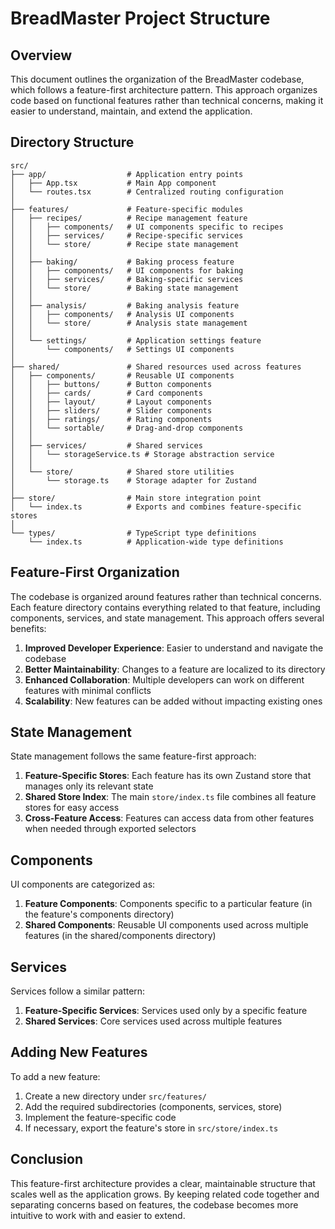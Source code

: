 # BreadMaster Project Structure

## Overview

This document outlines the organization of the BreadMaster codebase, which follows a feature-first architecture pattern. This approach organizes code based on functional features rather than technical concerns, making it easier to understand, maintain, and extend the application.

## Directory Structure

```
src/
├── app/                  # Application entry points
│   ├── App.tsx           # Main App component
│   └── routes.tsx        # Centralized routing configuration
│
├── features/             # Feature-specific modules
│   ├── recipes/          # Recipe management feature
│   │   ├── components/   # UI components specific to recipes
│   │   ├── services/     # Recipe-specific services
│   │   └── store/        # Recipe state management
│   │
│   ├── baking/           # Baking process feature
│   │   ├── components/   # UI components for baking
│   │   ├── services/     # Baking-specific services
│   │   └── store/        # Baking state management
│   │
│   ├── analysis/         # Baking analysis feature
│   │   ├── components/   # Analysis UI components
│   │   └── store/        # Analysis state management
│   │
│   └── settings/         # Application settings feature
│       └── components/   # Settings UI components
│
├── shared/               # Shared resources used across features
│   ├── components/       # Reusable UI components
│   │   ├── buttons/      # Button components
│   │   ├── cards/        # Card components
│   │   ├── layout/       # Layout components
│   │   ├── sliders/      # Slider components
│   │   ├── ratings/      # Rating components
│   │   └── sortable/     # Drag-and-drop components
│   │
│   ├── services/         # Shared services
│   │   └── storageService.ts # Storage abstraction service
│   │
│   └── store/            # Shared store utilities
│       └── storage.ts    # Storage adapter for Zustand
│
├── store/                # Main store integration point
│   └── index.ts          # Exports and combines feature-specific stores
│
└── types/                # TypeScript type definitions
    └── index.ts          # Application-wide type definitions
```

## Feature-First Organization

The codebase is organized around features rather than technical concerns. Each feature directory contains everything related to that feature, including components, services, and state management. This approach offers several benefits:

1. **Improved Developer Experience**: Easier to understand and navigate the codebase
2. **Better Maintainability**: Changes to a feature are localized to its directory
3. **Enhanced Collaboration**: Multiple developers can work on different features with minimal conflicts
4. **Scalability**: New features can be added without impacting existing ones

## State Management

State management follows the same feature-first approach:

1. **Feature-Specific Stores**: Each feature has its own Zustand store that manages only its relevant state
2. **Shared Store Index**: The main `store/index.ts` file combines all feature stores for easy access
3. **Cross-Feature Access**: Features can access data from other features when needed through exported selectors

## Components

UI components are categorized as:

1. **Feature Components**: Components specific to a particular feature (in the feature's components directory)
2. **Shared Components**: Reusable UI components used across multiple features (in the shared/components directory)

## Services

Services follow a similar pattern:

1. **Feature-Specific Services**: Services used only by a specific feature
2. **Shared Services**: Core services used across multiple features

## Adding New Features

To add a new feature:

1. Create a new directory under `src/features/`
2. Add the required subdirectories (components, services, store)
3. Implement the feature-specific code
4. If necessary, export the feature's store in `src/store/index.ts`

## Conclusion

This feature-first architecture provides a clear, maintainable structure that scales well as the application grows. By keeping related code together and separating concerns based on features, the codebase becomes more intuitive to work with and easier to extend.
